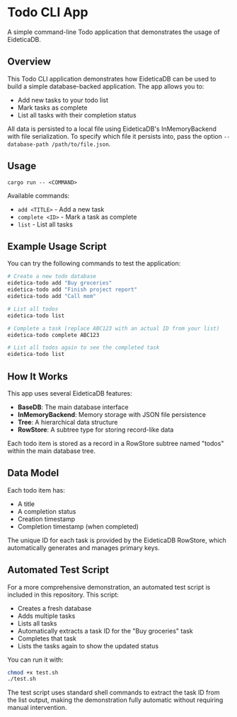 # Todo CLI App

A simple command-line Todo application that demonstrates the usage of EideticaDB.

## Overview

This Todo CLI application demonstrates how EideticaDB can be used to build a simple database-backed application. The app allows you to:

- Add new tasks to your todo list
- Mark tasks as complete
- List all tasks with their completion status

All data is persisted to a local file using EideticaDB's InMemoryBackend with file serialization.
To specify which file it persists into, pass the option `--database-path /path/to/file.json`.

## Usage

```
cargo run -- <COMMAND>
```

Available commands:

- `add <TITLE>` - Add a new task
- `complete <ID>` - Mark a task as complete
- `list` - List all tasks

## Example Usage Script

You can try the following commands to test the application:

```bash
# Create a new todo database
eidetica-todo add "Buy groceries"
eidetica-todo add "Finish project report"
eidetica-todo add "Call mom"

# List all todos
eidetica-todo list

# Complete a task (replace ABC123 with an actual ID from your list)
eidetica-todo complete ABC123

# List all todos again to see the completed task
eidetica-todo list
```

## How It Works

This app uses several EideticaDB features:

- **BaseDB**: The main database interface
- **InMemoryBackend**: Memory storage with JSON file persistence
- **Tree**: A hierarchical data structure
- **RowStore**: A subtree type for storing record-like data

Each todo item is stored as a record in a RowStore subtree named "todos" within the main database tree.

## Data Model

Each todo item has:

- A title
- A completion status
- Creation timestamp
- Completion timestamp (when completed)

The unique ID for each task is provided by the EideticaDB RowStore, which automatically generates and manages primary keys.

## Automated Test Script

For a more comprehensive demonstration, an automated test script is included in this repository. This script:

- Creates a fresh database
- Adds multiple tasks
- Lists all tasks
- Automatically extracts a task ID for the "Buy groceries" task
- Completes that task
- Lists the tasks again to show the updated status

You can run it with:

```bash
chmod +x test.sh
./test.sh
```

The test script uses standard shell commands to extract the task ID from the list output, making the demonstration fully automatic without requiring manual intervention.
